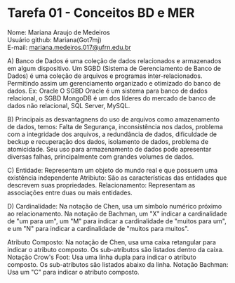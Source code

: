 # Tarefa 01 - Conceitos BD e MER

Nome: Mariana Araujo de Medeiros</br>
Usuário github: Mariana(Got7mj)</br>
E-mail: mariana.medeiros.017@ufrn.edu.br

 A) Banco de Dados é uma coleção de dados relacionados e armazenados em algum dispositivo. Um SGBD (Sistema de Gerenciamento de Banco de Dados) é uma coleção de arquivos e programas inter-relacionados. Permitindo assim um gerenciamento organizado e otimizado do banco de dados. Ex: Oracle
O SGBD Oracle é um sistema para banco de dados relacional, o SGBD MongoDB é um dos líderes do mercado de banco de dados não relacional, SQL Server, MySQL.

B) Principais as desvantagnens do uso de arquivos como amazenamento de dados, temos: Falta de Segurança, inconsistência nos dados, problema com a integridade dos arquivos, a redundância de dados, dificuldade de beckup e recuperação dos dados, isolamento de dados, problema de atomicidade. Seu uso para armazenamento de dados pode apresentar diversas falhas, principalmente com grandes volumes de dados.

C) Entidade: Representam um objeto do mundo real e que possuem uma existência independente
   Atribiuto: São as características das entidades que descrevem suas propriedades.
   Relacionamento: Representam as associações entre duas ou mais entidades.

D) Cardinalidade: Na notação de Chen, usa um símbolo numérico próximo ao relacionamento. Na notação de Bachman, um "X" indicar a cardinalidade de "um para um", um "M" para indicar a cardinalidade de "muitos para um", e um "N" para indicar a cardinalidade de "muitos para muitos".

Atributo Composto: Na notação de Chen, usa uma caixa retangular para indicar o atributo composto. Os sub-atributos são listados dentro da caixa. Notação Crow's Foot: Usa uma linha dupla para indicar o atributo composto. Os sub-atributos são listados abaixo da linha. Notação Bachman: Usa um "C" para indicar o atributo composto. 
 